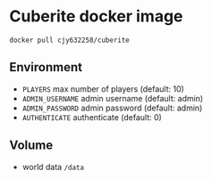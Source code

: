 # Cuberite docker image

```docker pull cjy632258/cuberite```

## Environment

* ```PLAYERS``` max number of players (default: 10)
* ```ADMIN_USERNAME``` admin username (default: admin)
* ```ADMIN_PASSWORD``` admin password (default: admin)
* ```AUTHENTICATE``` authenticate (default: 0)

## Volume

* world data ```/data```